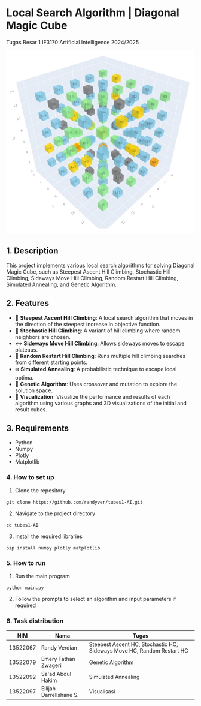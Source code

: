 # Local Search Algorithm | Diagonal Magic Cube
Tugas Besar 1 IF3170 Artificial Intelligence 2024/2025

<div align="center">
    <img src="/diagonal-magic-cube.png" alt="Diagonal Magic Cube">
</div>

## 1. Description
This project implements various local search algorithms for solving Diagonal Magic Cube, such as Steepest Ascent Hill Climbing, Stochastic Hill Climbing, Sideways Move Hill Climbing, Random Restart Hill Climbing, Simulated Annealing, and Genetic Algorithm.

## 2. Features
- 🔼 **Steepest Ascent Hill Climbing**: A local search algorithm that moves in the direction of the steepest increase in objective function.
- 🎲 **Stochastic Hill Climbing**: A variant of hill climbing where random neighbors are chosen.
- ↔️ **Sideways Move Hill Climbing**: Allows sideways moves to escape plateaus.
- 🔁 **Random Restart Hill Climbing**: Runs multiple hill climbing searches from different starting points.
- ❄️ **Simulated Annealing**: A probabilistic technique to escape local optima.
- 🧬 **Genetic Algorithm**: Uses crossover and mutation to explore the solution space.
- 🧊 **Visualization**: Visualize the performance and results of each algorithm using various graphs and 3D visualizations of the initial and result cubes.

## 3. Requirements
- Python
- Numpy
- Plotly
- Matplotlib

### 4. How to set up
1. Clone the repository
```
git clone https://github.com/randyver/tubes1-AI.git
```
2. Navigate to the project directory
```
cd tubes1-AI
```
3. Install the required libraries
```
pip install numpy plotly matplotlib
```

### 5. How to run
1. Run the main program
```
python main.py
```
2. Follow the prompts to select an algorithm and input parameters if required

### 6. Task distribution
| NIM |  Nama  | Tugas |
|-----|--------|------|
| 13522067   | Randy Verdian | Steepest Ascent HC, Stochastic HC, Sideways Move HC, Random Restart HC |
| 13522079  |  Emery Fathan Zwageri  |   Genetic Algorithm |
| 13522092 | Sa'ad Abdul Hakim |    Simulated Annealing |
| 13522097 | Ellijah Darrellshane S. | Visualisasi|